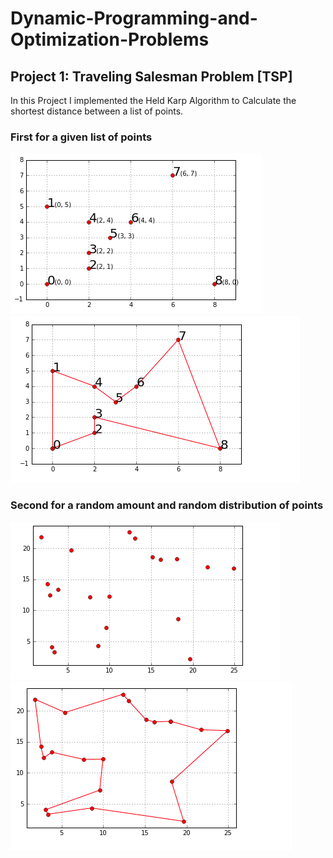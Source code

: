 # Dynamic-Programming-and-Optimization-Problems

[image1]: ./Img/1.png 
[image2]: ./Img/2.png 
[image3]: ./Img/3.png
[image4]: ./Img/4.png


## Project 1: Traveling Salesman Problem [TSP]

In this Project I implemented the Held Karp Algorithm to Calculate the shortest distance between a list of points.

### First for a given list of points

![alt text][image1]
![alt text][image2]

### Second for a random amount and random distribution of points 

![alt text][image3]
![alt text][image4]

